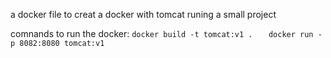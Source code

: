 a docker file to creat a docker with tomcat runing a small project

comnands to run the docker:
``` docker build -t tomcat:v1 .    ```
``` docker run -p 8082:8080 tomcat:v1  ```

